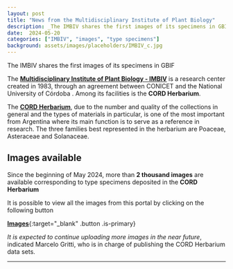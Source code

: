 ```yaml
---
layout: post
title: "News from the Multidisciplinary Institute of Plant Biology"
description: _The IMBIV shares the first images of its specimens in GBIF_
date:  2024-05-20
categories: ["IMBIV", "images", "type specimens"]
background: assets/images/placeholders/IMBIV_c.jpg
---
```


The IMBIV shares the first images of its specimens in GBIF

The [**Multidisciplinary Institute of Plant Biology - IMBIV**](https://museobotanico.unc.edu.ar/herbario) is a research center created in 1983, through an agreement between CONICET and the National University of Córdoba . Among its facilities is the **CORD Herbarium**.

The [**CORD Herbarium**](https://museobotanico.unc.edu.ar/herbario), due to the number and quality of the collections in general and the types of materials in particular, is one of the most important from Argentina where its main function is to serve as a reference in research. The three families best represented in the herbarium are Poaceae, Asteraceae and Solanaceae.


## Images available

Since the beginning of May 2024, more than **2 thousand images** are available corresponding to type specimens deposited in the **CORD Herbarium**

It is possible to view all the images from this portal by clicking on the following button

[**Images**](/occurrence/search/?publishingOrg=7a6bdf66-ef5c-4a81-b731-2e328f4881eb&view=GALLERY){:target="_blank" .button .is-primary}

_It is expected to continue uploading more images in the near future_, indicated Marcelo Gritti, who is in charge of publishing the CORD Herbarium data sets.

---

